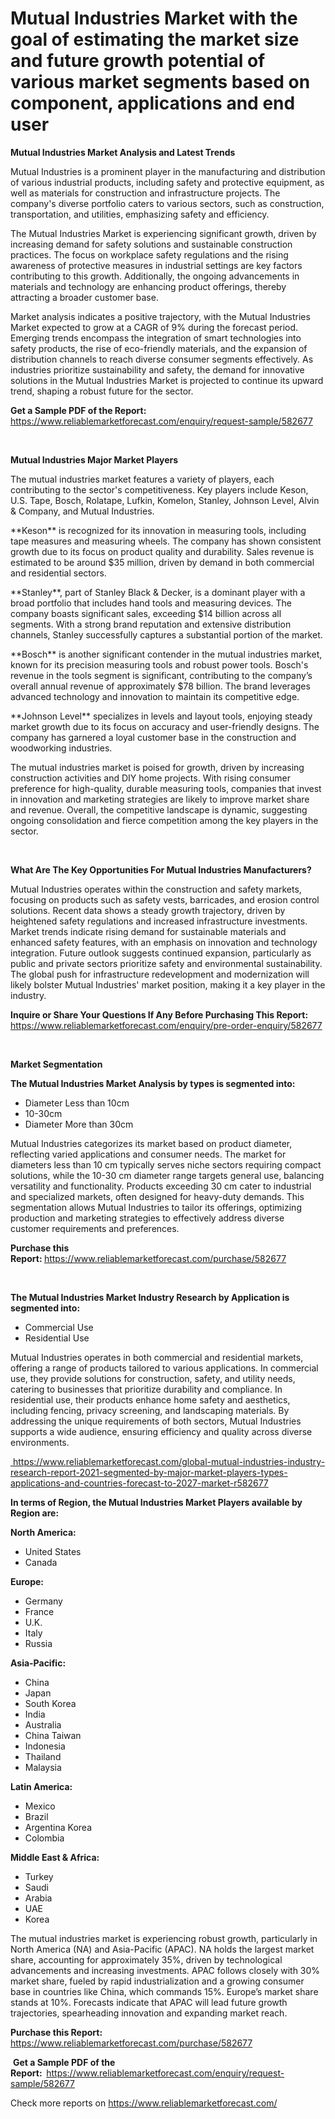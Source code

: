 <p><h1>Mutual Industries Market with the goal of estimating the market size and future growth potential of various market segments based on component, applications and end user</h1></p><p><strong>Mutual Industries Market Analysis and Latest Trends</strong></p>
<p><p>Mutual Industries is a prominent player in the manufacturing and distribution of various industrial products, including safety and protective equipment, as well as materials for construction and infrastructure projects. The company's diverse portfolio caters to various sectors, such as construction, transportation, and utilities, emphasizing safety and efficiency.</p><p>The Mutual Industries Market is experiencing significant growth, driven by increasing demand for safety solutions and sustainable construction practices. The focus on workplace safety regulations and the rising awareness of protective measures in industrial settings are key factors contributing to this growth. Additionally, the ongoing advancements in materials and technology are enhancing product offerings, thereby attracting a broader customer base.</p><p>Market analysis indicates a positive trajectory, with the Mutual Industries Market expected to grow at a CAGR of 9% during the forecast period. Emerging trends encompass the integration of smart technologies into safety products, the rise of eco-friendly materials, and the expansion of distribution channels to reach diverse consumer segments effectively. As industries prioritize sustainability and safety, the demand for innovative solutions in the Mutual Industries Market is projected to continue its upward trend, shaping a robust future for the sector.</p></p>
<p><strong>Get a Sample PDF of the Report:&nbsp;</strong> <a href="https://www.reliablemarketforecast.com/enquiry/request-sample/582677?utm_campaign=3097&utm_medium=2&utm_source=Github&utm_content=ia&utm_term=23032025&utm_id=mutual-industries">https://www.reliablemarketforecast.com/enquiry/request-sample/582677</a></p>
<p>&nbsp;</p>
<p><strong>Mutual Industries Major Market Players</strong></p>
<p><p>The mutual industries market features a variety of players, each contributing to the sector's competitiveness. Key players include Keson, U.S. Tape, Bosch, Rolatape, Lufkin, Komelon, Stanley, Johnson Level, Alvin & Company, and Mutual Industries. </p><p>**Keson** is recognized for its innovation in measuring tools, including tape measures and measuring wheels. The company has shown consistent growth due to its focus on product quality and durability. Sales revenue is estimated to be around $35 million, driven by demand in both commercial and residential sectors.</p><p>**Stanley**, part of Stanley Black & Decker, is a dominant player with a broad portfolio that includes hand tools and measuring devices. The company boasts significant sales, exceeding $14 billion across all segments. With a strong brand reputation and extensive distribution channels, Stanley successfully captures a substantial portion of the market.</p><p>**Bosch** is another significant contender in the mutual industries market, known for its precision measuring tools and robust power tools. Bosch's revenue in the tools segment is significant, contributing to the company’s overall annual revenue of approximately $78 billion. The brand leverages advanced technology and innovation to maintain its competitive edge.</p><p>**Johnson Level** specializes in levels and layout tools, enjoying steady market growth due to its focus on accuracy and user-friendly designs. The company has garnered a loyal customer base in the construction and woodworking industries.</p><p>The mutual industries market is poised for growth, driven by increasing construction activities and DIY home projects. With rising consumer preference for high-quality, durable measuring tools, companies that invest in innovation and marketing strategies are likely to improve market share and revenue. Overall, the competitive landscape is dynamic, suggesting ongoing consolidation and fierce competition among the key players in the sector.</p></p>
<p>&nbsp;</p>
<p><strong>What Are The Key Opportunities For Mutual Industries Manufacturers?</strong></p>
<p><p>Mutual Industries operates within the construction and safety markets, focusing on products such as safety vests, barricades, and erosion control solutions. Recent data shows a steady growth trajectory, driven by heightened safety regulations and increased infrastructure investments. Market trends indicate rising demand for sustainable materials and enhanced safety features, with an emphasis on innovation and technology integration. Future outlook suggests continued expansion, particularly as public and private sectors prioritize safety and environmental sustainability. The global push for infrastructure redevelopment and modernization will likely bolster Mutual Industries' market position, making it a key player in the industry.</p></p>
<p><strong>Inquire or Share Your Questions If Any Before Purchasing This Report:</strong> <a href="https://www.reliablemarketforecast.com/enquiry/pre-order-enquiry/582677?utm_campaign=3097&utm_medium=2&utm_source=Github&utm_content=ia&utm_term=23032025&utm_id=mutual-industries">https://www.reliablemarketforecast.com/enquiry/pre-order-enquiry/582677</a></p>
<p>&nbsp;</p>
<p><strong>Market Segmentation</strong></p>
<p><strong>The Mutual Industries Market Analysis by types is segmented into:</strong></p>
<p><ul><li>Diameter Less than 10cm</li><li>10-30cm</li><li>Diameter More than 30cm</li></ul></p>
<p><p>Mutual Industries categorizes its market based on product diameter, reflecting varied applications and consumer needs. The market for diameters less than 10 cm typically serves niche sectors requiring compact solutions, while the 10-30 cm diameter range targets general use, balancing versatility and functionality. Products exceeding 30 cm cater to industrial and specialized markets, often designed for heavy-duty demands. This segmentation allows Mutual Industries to tailor its offerings, optimizing production and marketing strategies to effectively address diverse customer requirements and preferences.</p></p>
<p><strong>Purchase this Report:&nbsp;</strong><a href="https://www.reliablemarketforecast.com/purchase/582677?utm_campaign=3097&utm_medium=2&utm_source=Github&utm_content=ia&utm_term=23032025&utm_id=mutual-industries">https://www.reliablemarketforecast.com/purchase/582677</a></p>
<p>&nbsp;</p>
<p><strong>The Mutual Industries Market Industry Research by Application is segmented into:</strong></p>
<p><ul><li>Commercial Use</li><li>Residential Use</li></ul></p>
<p><p>Mutual Industries operates in both commercial and residential markets, offering a range of products tailored to various applications. In commercial use, they provide solutions for construction, safety, and utility needs, catering to businesses that prioritize durability and compliance. In residential use, their products enhance home safety and aesthetics, including fencing, privacy screening, and landscaping materials. By addressing the unique requirements of both sectors, Mutual Industries supports a wide audience, ensuring efficiency and quality across diverse environments.</p></p>
<p><a href="https://www.reliablemarketforecast.com/global-mutual-industries-industry-research-report-2021-segmented-by-major-market-players-types-applications-and-countries-forecast-to-2027-market-r582677?utm_campaign=3097&utm_medium=2&utm_source=Github&utm_content=ia&utm_term=23032025&utm_id=mutual-industries">&nbsp;https://www.reliablemarketforecast.com/global-mutual-industries-industry-research-report-2021-segmented-by-major-market-players-types-applications-and-countries-forecast-to-2027-market-r582677</a></p>
<p><strong>In terms of Region, the Mutual Industries Market Players available by Region are:</strong></p>
<p>
    <p> <strong> North America: </strong>
        <ul>
            <li>United States</li>
            <li>Canada</li>
        </ul>
        </p> 
    <p> <strong> Europe: </strong>
        <ul>
            <li>Germany</li>
            <li>France</li>
            <li>U.K.</li>
            <li>Italy</li>
            <li>Russia</li>
        </ul>
        </p> 
    <p> <strong> Asia-Pacific: </strong>
        <ul>
            <li>China</li>
            <li>Japan</li>
            <li>South Korea</li>
            <li>India</li>
            <li>Australia</li>
            <li>China Taiwan</li>
            <li>Indonesia</li>
            <li>Thailand</li>
            <li>Malaysia</li>
        </ul>
        </p> 
    <p> <strong> Latin America: </strong>
        <ul>
            <li>Mexico</li>
            <li>Brazil</li>
            <li>Argentina Korea</li>
            <li>Colombia</li>
        </ul>
        </p> 
    <p> <strong> Middle East & Africa: </strong>
        <ul>
            <li>Turkey</li>
            <li>Saudi</li>
            <li>Arabia</li>
            <li>UAE</li>
            <li>Korea</li>
        </ul>
    </p>
    </p>
<p><p>The mutual industries market is experiencing robust growth, particularly in North America (NA) and Asia-Pacific (APAC). NA holds the largest market share, accounting for approximately 35%, driven by technological advancements and increasing investments. APAC follows closely with 30% market share, fueled by rapid industrialization and a growing consumer base in countries like China, which commands 15%. Europe’s market share stands at 10%. Forecasts indicate that APAC will lead future growth trajectories, spearheading innovation and expanding market reach.</p></p>
<p><strong>Purchase this Report: </strong><a href="https://www.reliablemarketforecast.com/purchase/582677?utm_campaign=3097&utm_medium=2&utm_source=Github&utm_content=ia&utm_term=23032025&utm_id=mutual-industries">https://www.reliablemarketforecast.com/purchase/582677</a></p>
<p>&nbsp;<strong>Get a Sample PDF of the Report:&nbsp;&nbsp;</strong><a href="https://www.reliablemarketforecast.com/enquiry/request-sample/582677?utm_campaign=3097&utm_medium=2&utm_source=Github&utm_content=ia&utm_term=23032025&utm_id=mutual-industries">https://www.reliablemarketforecast.com/enquiry/request-sample/582677</a></p>
<p><strong></strong></p>
<p>Check more reports on <a href="https://www.reliablemarketforecast.com/?utm_campaign=3097&utm_medium=2&utm_source=Github&utm_content=ia&utm_term=23032025&utm_id=mutual-industries">https://www.reliablemarketforecast.com/</a></p>